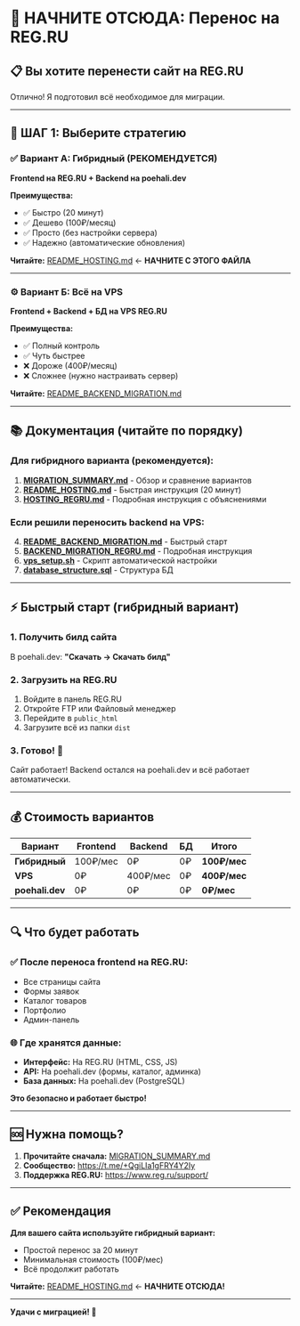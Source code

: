 # 🚀 НАЧНИТЕ ОТСЮДА: Перенос на REG.RU

## 📋 Вы хотите перенести сайт на REG.RU

Отлично! Я подготовил всё необходимое для миграции.

---

## 🎯 ШАГ 1: Выберите стратегию

### ✅ Вариант А: Гибридный (РЕКОМЕНДУЕТСЯ)
**Frontend на REG.RU + Backend на poehali.dev**

**Преимущества:**
- ✅ Быстро (20 минут)
- ✅ Дешево (100₽/месяц)
- ✅ Просто (без настройки сервера)
- ✅ Надежно (автоматические обновления)

**Читайте:** [README_HOSTING.md](./README_HOSTING.md) ← **НАЧНИТЕ С ЭТОГО ФАЙЛА**

---

### ⚙️ Вариант Б: Всё на VPS
**Frontend + Backend + БД на VPS REG.RU**

**Преимущества:**
- ✅ Полный контроль
- ✅ Чуть быстрее
- ❌ Дороже (400₽/месяц)
- ❌ Сложнее (нужно настраивать сервер)

**Читайте:** [README_BACKEND_MIGRATION.md](./README_BACKEND_MIGRATION.md)

---

## 📚 Документация (читайте по порядку)

### Для гибридного варианта (рекомендуется):
1. **[MIGRATION_SUMMARY.md](./MIGRATION_SUMMARY.md)** - Обзор и сравнение вариантов
2. **[README_HOSTING.md](./README_HOSTING.md)** - Быстрая инструкция (20 минут)
3. **[HOSTING_REGRU.md](./HOSTING_REGRU.md)** - Подробная инструкция с объяснениями

### Если решили переносить backend на VPS:
4. **[README_BACKEND_MIGRATION.md](./README_BACKEND_MIGRATION.md)** - Быстрый старт
5. **[BACKEND_MIGRATION_REGRU.md](./BACKEND_MIGRATION_REGRU.md)** - Подробная инструкция
6. **[vps_setup.sh](./vps_setup.sh)** - Скрипт автоматической настройки
7. **[database_structure.sql](./database_structure.sql)** - Структура БД

---

## ⚡ Быстрый старт (гибридный вариант)

### 1. Получить билд сайта
В poehali.dev: **"Скачать → Скачать билд"**

### 2. Загрузить на REG.RU
1. Войдите в панель REG.RU
2. Откройте FTP или Файловый менеджер
3. Перейдите в `public_html`
4. Загрузите всё из папки `dist`

### 3. Готово! 🎉
Сайт работает! Backend остался на poehali.dev и всё работает автоматически.

---

## 💰 Стоимость вариантов

| Вариант | Frontend | Backend | БД | Итого |
|---------|----------|---------|-------|-------|
| **Гибридный** | 100₽/мес | 0₽ | 0₽ | **100₽/мес** |
| **VPS** | 0₽ | 400₽/мес | 0₽ | **400₽/мес** |
| **poehali.dev** | 0₽ | 0₽ | 0₽ | **0₽/мес** |

---

## 🔍 Что будет работать

### ✅ После переноса frontend на REG.RU:
- Все страницы сайта
- Формы заявок
- Каталог товаров
- Портфолио
- Админ-панель

### 🌐 Где хранятся данные:
- **Интерфейс:** На REG.RU (HTML, CSS, JS)
- **API:** На poehali.dev (формы, каталог, админка)
- **База данных:** На poehali.dev (PostgreSQL)

**Это безопасно и работает быстро!**

---

## 🆘 Нужна помощь?

1. **Прочитайте сначала:** [MIGRATION_SUMMARY.md](./MIGRATION_SUMMARY.md)
2. **Сообщество:** https://t.me/+QgiLIa1gFRY4Y2Iy
3. **Поддержка REG.RU:** https://www.reg.ru/support/

---

## ✅ Рекомендация

**Для вашего сайта используйте гибридный вариант:**
- Простой перенос за 20 минут
- Минимальная стоимость (100₽/мес)
- Всё продолжит работать

**Читайте:** [README_HOSTING.md](./README_HOSTING.md) ← **НАЧНИТЕ ОТСЮДА!**

---

**Удачи с миграцией! 🚀**
